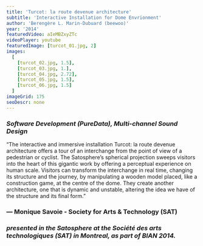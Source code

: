 ```yaml
---
title: 'Turcot: la route devenue architecture'
subtitle: 'Interactive Installation for Dome Envrionment'
author: 'Berengère L. Marin-Dubuard (beewoo)'
year: '2014'
featuredVideo: aIeMBZxyZTc
videoPlayer: youtube
featuredImage: [turcot_01.jpg, 2]
images:
  [
    [turcot_02.jpg, 1.5],
    [turcot_03.jpg, 1.],
    [turcot_04.jpg, 2.72],
    [turcot_05.jpg, 1.5],
    [turcot_06.jpg, 1.5]
  ]
imageGrid: 175
seoDescr: none
---
```


### _Software Development (PureData), Multi-channel Sound Design_

“The interactive and immersive installation Turcot: la route devenue architecture offers a tour of an interchange from the point of view of a pedestrian or cyclist. The Satosphere’s spherical projection sweeps visitors into the heart of this gigantic work by offering a perceptual experience on human scale. Visitors can transform the interchange in real time, changing its structure and the journey, by manipulating a wooden model placed, like a construction game, at the centre of the dome. They create another architecture, one that is dynamic and unstable, altering the idea we have of the structure and its final form.”

### — Monique Savoie - Society for Arts & Technology (SAT)

### _presented in the Satosphere at the Société des arts technologiques (SAT) in Montreal, as part of BIAN 2014._
